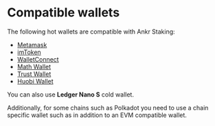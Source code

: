 # Compatible wallets

The following hot wallets are compatible with Ankr Staking: 
* [Metamask](https://metamask.io)
* [imToken](https://www.token.im/)
* [WalletConnect](https://walletconnect.com/)
* [Math Wallet](https://www.mathwallet.org/)
* [Trust Wallet](https://trustwallet.com/)
* [Huobi Wallet](https://www.huobiwallet.io/)

You can also use **Ledger Nano S** cold wallet. 

Additionally, for some chains such as Polkadot you need to use a chain specific wallet such as in addition to an EVM compatible wallet. 